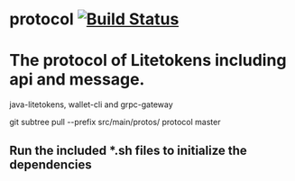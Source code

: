 # protocol [![Build Status](https://travis-ci.org/litetokens/protocol.svg?branch=master)](https://travis-ci.org/litetokens/protocol)


# The protocol of Litetokens including api and message.

java-litetokens, wallet-cli and grpc-gateway

git subtree pull --prefix src/main/protos/ protocol master

## Run the included *.sh files to initialize the dependencies

